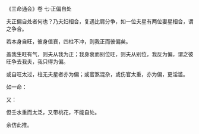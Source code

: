 《三命通会》卷 七·正偏自处

夫正偏自处者何也？乃夫妇相合，复遇比肩分争，如一位夫星有两位妻星相合，谓之争合。

若本身自旺，彼身值衰，四柱不冲，则我正而彼偏矣。

盖我生旺有气，则夫从我为正；我身衰而别位旺，则夫从别位，我反为偏，谓之彼旺争去我夫，我只得为偏。

或自旺太过，柱无夫星者亦为偏；或官煞混杂，或伤官太重，亦为偏，更淫滥。

如一命：

又：

但壬水重而太泛，又带桃花，不能自处。

余仿此推。

